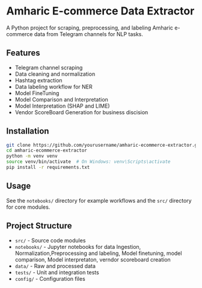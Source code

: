 # Amharic E-commerce Data Extractor

A Python project for scraping, preprocessing, and labeling Amharic e-commerce data from Telegram channels for NLP tasks.

## Features

- Telegram channel scraping
- Data cleaning and normalization
- Hashtag extraction
- Data labeling workflow for NER
- Model FineTuning
- Model Comparison and Interpretation
- Model Interpretation (SHAP and LIME)
- Vendor ScoreBoard Generation for business discision

## Installation

```bash
git clone https://github.com/yourusername/amharic-ecommerce-extractor.git
cd amharic-ecommerce-extractor
python -m venv venv
source venv/bin/activate  # On Windows: venv\Scripts\activate
pip install -r requirements.txt
```

## Usage

See the `notebooks/` directory for example workflows and the `src/` directory for core modules.

## Project Structure

- `src/` - Source code modules
- `notebooks/` - Jupyter notebooks for data Ingestion, Normalization,Preprocessing and labeling, Model finetuning, model comparison, Model interpretaton, verndor scoreboard creation
- `data/` - Raw and processed data
- `tests/` - Unit and integration tests
- `config/` - Configuration files